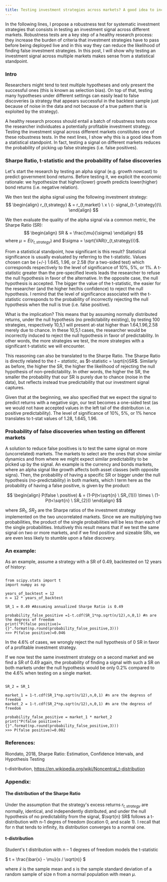 ```yaml
---
title: Testing investment strategies across markets? A good idea to increase robustness and protect from over-fitting
---
```


In the following lines, I propose a robustness test for systematic investment strategies that consists in testing an investment signal across different markets. 
Robustness tests are a key step of a healthy research process: they increase the burden of criteria that investment strategies have to pass before being deployed live and in this way they can reduce the likelihood of finding false investment strategies. 
In this post, I will show why testing an investment signal across multiple markets makes sense from a statistical standpoint.

### Intro 

Researchers might tend to test multiple hypotheses and only present the successful ones (this is known as selection bias). On top of that, testing many hypotheses under different settings can easily lead to false discoveries (a strategy that appears successful in the backtest sample just because of noise in the data and not because of a true pattern that is exploited by the strategy).

A healthy research process should entail a batch of robustness tests once the researcher individuates a potentially profitable investment strategy. Testing the investment signal across different markets constitutes one of these robustness tests. In the next lines, I show why this is a good idea from a statistical standpoint. In fact, testing a signal on different markets reduces the probability of picking up false strategies (i.e. false positives).

### Sharpe Ratio, t-statistic and the probability of false discoveries

Let's start the research by testing an alpha signal (e.g. growth nowcast) to predict government bond returns. Before testing it, we explicit the economic rationale: we hypothesize that higher(lower) growth predicts lower(higher) bond returns (i.e. negative relation).

We then test the alpha signal using the following investment strategy: 
$$
\begin{align}
r_{t,strategy} & = r_{t,market} \ x \ (- signal_{t-1,strategy})\\
\end{align}
$$

We then evaluate the quality of the alpha signal via a common metric, the Sharpe Ratio (SR):
$$
\begin{align}
SR & = \frac{\mu}{\sigma}
\end{align}
$$
where $\mu = E(r_{t,strategy})$ and $\sigma = \sqrt{VAR(r_{t,strategy})}$. 

From a statistical standpoint,  how significant is this result? Statistical significance is usually evaluated by referring to the t-statistic. Values chosen can be (+/-) 1.645, 1.96, or 2.58 (for a two-sided test) which corresponds respectively to the level of significance of 10%, 5%, or 1%. 
A t-statistic greater than the pre-specified levels leads the researcher to refuse the null hypothesis in favor of the alternative. In the opposite case, the null hypothesis is accepted. The bigger the value of the t-statistic, the easier for the researcher (and the higher her/his confidence) to reject the null hypothesis.
I remind that the level of significance associated with the t-statistic corresponds to the probability of incorrectly rejecting the null hypothesis when the null is true (i.e. false positive). 

What is the implication? This means that by assuming normally distributed returns, under the null hypothesis (no predictability existing), by testing 100 strategies, respectively 10,5,1 will present at-stat higher than 1.64,1.96,2.58 merely due to chance. In these 10,5,1 cases, the researcher would be incorrectly induced to reject the null hypothesis in favor of predictability. In other words, the more strategies we test, the more strategies with a significant t-statistic we will encounter.

This reasoning can also be translated to the Sharpe Ratio. The Sharpe Ratio is directly related to the $t-statistic$, as  $t-statistic = \sqrt{n}SR$. Similarly as before, the higher the SR, the higher the likelihood of rejecting the null hypothesis of non-predictability. In other words, the higher the SR, the smaller the probability that our SR is purely due to chance (noise in the data), but reflects instead true predictability that our investment signal captures. 

Given that at the beginning, we also specified that we expect the signal to predict returns with a negative sign, our test becomes a one-sided test (as we would not have accepted values in the left tail of the distribution i.e. positive predictability). The level of significance of 10%, 5%, or 1% hence translates to t-stat values of 1.28, 1.645, 1.96. 

### Probability of false discoveries when testing on different markets

A solution to reduce false positives is to test the same signal on more (uncorrelated) markets. The markets to select are the ones that show similar dynamics and from where we might expect similar predictability to be picked up by the signal. An example is the currency and bonds markets, where an alpha signal like growth affects both asset classes (with opposite signs). Then, the probability of having a specific SR or bigger  under the null hypothesis (no-predictability) in both markets, which I term here as the probability of having a false positive, is given by the product:

$$
\begin{align}
P(false \ positive) & = (1-P(t<\sqrt{n} \ SR_{1})) \times \  (1-P(t<\sqrt{n} \ SR_{2}))
\end{align}
$$

where $SR_1$, $SR_2$ are the Sharpe ratios of the investment strategy implemented on the two uncorrelated markets. Since we are multiplying two probabilities, the product of the single probabilities will be less than each of the single probabilities. Intuitively this result means that if we test the same signal on two or more markets, and if we find positive and sizeable SRs, we are even less likely to stumble upon a false discovery.

### An example:

As an example, assume a strategy with a SR of 0.49, backtested on 12 years of history:

<script type="text/javascript"
        src="https://cdnjs.cloudflare.com/ajax/libs/mathjax/2.7.0/MathJax.js?config=TeX-AMS_CHTML"></script>

<script type="text/x-mathjax-config">
MathJax.Hub.Config({
tex2jax: {
inlineMath: [['$','$'], ['\\(','\\)']],
processEscapes: true},
jax: ["input/TeX","input/MathML","input/AsciiMath","output/CommonHTML"],
extensions: ["tex2jax.js","mml2jax.js","asciimath2jax.js","MathMenu.js","MathZoom.js","AssistiveMML.js", "[Contrib]/a11y/accessibility-menu.js"],
TeX: {
extensions: ["AMSmath.js","AMSsymbols.js","noErrors.js","noUndefined.js"],
equationNumbers: {
autoNumber: "AMS"
}
}
});
</script>

<pre><code class="python">
from scipy.stats import t
import numpy as np

years_of_backtest = 12
n = 12 * years_of_backtest

SR_1 = 0.49 #Assuming annualized Sharpe Ratio is 0.49

probability_false_positive =1-t.cdf(SR_1*np.sqrt(n/12),n,0,1) #n are the degress of freedom
print("P(false positive)={}".format(np.round(probability_false_positive,3)))
>>> P(false positive)=0.046
</code></pre>

In the 4.6% of cases, we wrongly reject the null hypothesis of 0 SR in favor of a profitable investment strategy. 

If we now test the same investment strategy on a second market and we find a SR of 0.49 again, the probability of finding a signal with such a SR on both markets under the null hypothesis would be only 0.2% compared to the 4.6% when testing on a single market.

<pre><code class="python">
SR_2 = SR_1

market_1 = 1-t.cdf(SR_1*np.sqrt(n/12),n,0,1) #n are the degress of freedom
market_2 = 1-t.cdf(SR_2*np.sqrt(n/12),n,0,1) #n are the degress of freedom

probability_false_positive = market_1 * market_2
print("P(false positive)={}".format(np.round(probability_false_positive,3)))
>>> P(false positive)=0.002
</code></pre>

### References:

Riondato, 2018, Sharpe Ratio: Estimation, Confidence Intervals, and Hypothesis Testing

t-distribution, https://en.wikipedia.org/wiki/Noncentral_t-distribution

### Appendix:

####  The distribution of the Sharpe Ratio


Under the assumption that the strategy's excess returns $r_{t,strategy}$ are normally, identical, and independently distributed, and under the null hypothesis of no predictability from the signal, $\sqrt{n} SR$ follows a t-distribution with n-1 degres of freedom (location 0, and scale 1). I recall that for n that tends to infinity, its distribution converges to a normal one.

####  t-distribution

Student's t distribution with n – 1 degrees of freedom models the t-statistic

$
t = \frac{\bar{x} - \mu}{s / \sqrt(n)}
$

where $\bar{x}$ is the sample mean and $s$ is the sample standard deviation of a random sample of size n from a normal population with mean $\mu$. 
